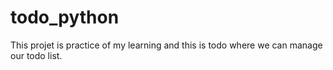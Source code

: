 # todo_python
This projet is practice of my learning and this is todo where we can manage our todo list.

